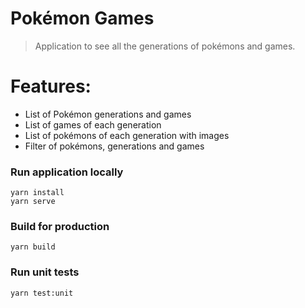 # Pokémon Games

> Application to see all the generations of pokémons and games.

# Features:
  - List of Pokémon generations and games
  - List of games of each generation
  - List of pokémons of each generation with images
  - Filter of pokémons, generations and games

### Run application locally
```
yarn install
yarn serve
```

### Build for production
```
yarn build
```

### Run unit tests
```
yarn test:unit
```




